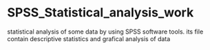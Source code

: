 # SPSS_Statistical_analysis_work
statistical analysis of some data by using SPSS software tools.
its file contain descriptive statistics and grafical analysis of data
